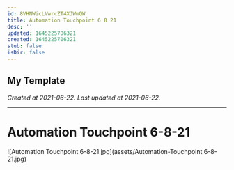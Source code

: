 ```yaml
---
id: 8VHNWicLVwrcZT4XJWmQW
title: Automation Touchpoint 6 8 21
desc: ''
updated: 1645225706321
created: 1645225706321
stub: false
isDir: false
---
```

My Template
---

_Created at 2021-06-22._
_Last updated at 2021-06-22._




---

# Automation Touchpoint 6-8-21


![Automation Touchpoint 6-8-21.jpg](assets/Automation-Touchpoint 6-8-21.jpg)


